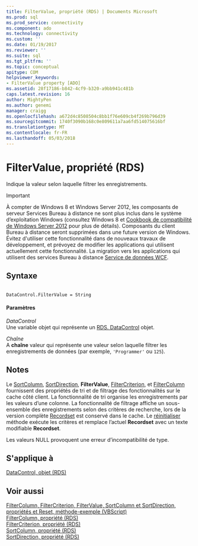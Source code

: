 ```yaml
---
title: FilterValue, propriété (RDS) | Documents Microsoft
ms.prod: sql
ms.prod_service: connectivity
ms.component: ado
ms.technology: connectivity
ms.custom: ''
ms.date: 01/19/2017
ms.reviewer: ''
ms.suite: sql
ms.tgt_pltfrm: ''
ms.topic: conceptual
apitype: COM
helpviewer_keywords:
- FilterValue property [ADO]
ms.assetid: 28f17186-b842-4cf9-b320-a9bb941c481b
caps.latest.revision: 16
author: MightyPen
ms.author: genemi
manager: craigg
ms.openlocfilehash: a672d4c8508504c8bb1f76e609cb4f269b796d39
ms.sourcegitcommit: 1740f3090b168c0e809611a7aa6fd514075616bf
ms.translationtype: MT
ms.contentlocale: fr-FR
ms.lasthandoff: 05/03/2018
---
```

# <a name="filtervalue-property-rds"></a>FilterValue, propriété (RDS)
Indique la valeur selon laquelle filtrer les enregistrements.  
  
> [!IMPORTANT]
>  À compter de Windows 8 et Windows Server 2012, les composants de serveur Services Bureau à distance ne sont plus inclus dans le système d’exploitation Windows (consultez Windows 8 et [Cookbook de compatibilité de Windows Server 2012](https://www.microsoft.com/en-us/download/details.aspx?id=27416) pour plus de détails). Composants du client Bureau à distance seront supprimées dans une future version de Windows. Évitez d'utiliser cette fonctionnalité dans de nouveaux travaux de développement, et prévoyez de modifier les applications qui utilisent actuellement cette fonctionnalité. La migration vers les applications qui utilisent des services Bureau à distance [Service de données WCF](http://go.microsoft.com/fwlink/?LinkId=199565).  
  
## <a name="syntax"></a>Syntaxe  
  
```  
  
DataControl.FilterValue = String  
```  
  
#### <a name="parameters"></a>Paramètres  
 *DataControl*  
 Une variable objet qui représente un [RDS. DataControl](../../../ado/reference/rds-api/datacontrol-object-rds.md) objet.  
  
 *Chaîne*  
 A **chaîne** valeur qui représente une valeur selon laquelle filtrer les enregistrements de données (par exemple, `'Programmer'` ou `125`).  
  
## <a name="remarks"></a>Notes  
 Le [SortColumn](../../../ado/reference/rds-api/sortcolumn-property-rds.md), [SortDirection](../../../ado/reference/rds-api/sortdirection-property-rds.md), **FilterValue**, [FilterCriterion](../../../ado/reference/rds-api/filtercriterion-property-rds.md), et [FilterColumn](../../../ado/reference/rds-api/filtercolumn-property-rds.md) fournissent des propriétés de tri et de filtrage des fonctionnalités sur le cache côté client. La fonctionnalité de tri organise les enregistrements par les valeurs d’une colonne. La fonctionnalité de filtrage affiche un sous-ensemble des enregistrements selon des critères de recherche, lors de la version complète [Recordset](../../../ado/reference/ado-api/recordset-object-ado.md) est conservé dans le cache. Le [réinitialiser](../../../ado/reference/rds-api/reset-method-rds.md) méthode exécute les critères et remplace l’actuel **Recordset** avec un texte modifiable **Recordset**.  
  
 Les valeurs NULL provoquent une erreur d’incompatibilité de type.  
  
## <a name="applies-to"></a>S'applique à  
 [DataControl, objet (RDS)](../../../ado/reference/rds-api/datacontrol-object-rds.md)  
  
## <a name="see-also"></a>Voir aussi  
 [FilterColumn, FilterCriterion, FilterValue, SortColumn et SortDirection, propriétés et Reset, méthode-exemple (VBScript)](../../../ado/reference/rds-api/filter-column-criterion-value-sortcolumn-sortdirection-example-vbscript.md)   
 [FilterColumn, propriété (RDS)](../../../ado/reference/rds-api/filtercolumn-property-rds.md)   
 [FilterCriterion, propriété (RDS)](../../../ado/reference/rds-api/filtercriterion-property-rds.md)   
 [SortColumn, propriété (RDS)](../../../ado/reference/rds-api/sortcolumn-property-rds.md)   
 [SortDirection, propriété (RDS)](../../../ado/reference/rds-api/sortdirection-property-rds.md)






















